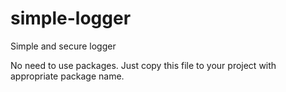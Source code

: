 # simple-logger
Simple and secure logger

No need to use packages. Just copy this file to your project with appropriate package name.
